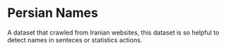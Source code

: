# Persian Names
A dataset that crawled from Iranian websites, this dataset is so helpful to detect names in senteces or statistics actions.
